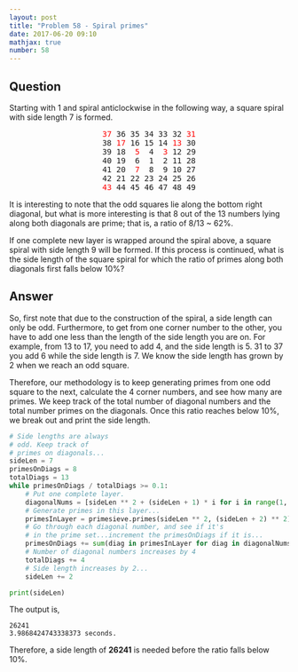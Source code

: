 ```yaml
---
layout: post
title: "Problem 58 - Spiral primes"
date: 2017-06-20 09:10
mathjax: true
number: 58
---
```


## Question

Starting with 1 and spiral anticlockwise in the following way, a square spiral with side length 7 is formed.

<pre style="text-align:center">
<span style="color:red">37</span> 36 35 34 33 32 <span style="color:red">31</span>
38 <span style="color:red">17</span> 16 15 14 <span style="color:red">13</span> 30
39 18  <span style="color:red">5</span>  4  <span style="color:red">3</span> 12 29
40 19  6  1  2 11 28
41 20  <span style="color:red">7</span>  8  9 10 27
42 21 22 23 24 25 26
<span style="color:red">43</span> 44 45 46 47 48 49
</pre>

It is interesting to note that the odd squares lie along the bottom right diagonal, but what is more interesting is that 8 out of the 13 numbers lying along both diagonals are prime; that is, a ratio of 8/13 ~ 62%.

If one complete new layer is wrapped around the spiral above, a square spiral with side length 9 will be formed. If this process is continued, what is the side length of the square spiral for which the ratio of primes along both diagonals first falls below 10%?

## Answer

So, first note that due to the construction of the spiral, a side length can only be odd. Furthermore, to get from one corner number to the other, you have to add one less than the length of the side length you are on. For example, from 13 to 17, you need to add 4, and the side length is 5. 31 to 37 you add 6 while the side length is 7. We know the side length has grown by 2 when we reach an odd square. 

Therefore, our methodology is to keep generating primes from one odd square to the next, calculate the 4 corner numbers, and see how many are primes. We keep track of the total number of diagonal numbers and the total number primes on the diagonals. Once this ratio reaches below 10%, we break out and print the side length.

```python
# Side lengths are always
# odd. Keep track of
# primes on diagonals...
sideLen = 7
primesOnDiags = 8
totalDiags = 13
while primesOnDiags / totalDiags >= 0.1:
    # Put one complete layer.
    diagonalNums = [sideLen ** 2 + (sideLen + 1) * i for i in range(1, 5)]
    # Generate primes in this layer...
    primesInLayer = primesieve.primes(sideLen ** 2, (sideLen + 2) ** 2)
    # Go through each diagonal number, and see if it's
    # in the prime set...increment the primesOnDiags if it is...
    primesOnDiags += sum(diag in primesInLayer for diag in diagonalNums)
    # Number of diagonal numbers increases by 4
    totalDiags += 4
    # Side length increases by 2...
    sideLen += 2

print(sideLen)
```

The output is,

```
26241
3.9868424743338373 seconds.
```

Therefore, a side length of **26241** is needed before the ratio falls below 10%.
